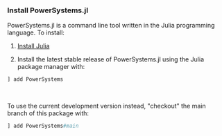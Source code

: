 ### Install PowerSystems.jl

PowerSystems.jl is a command line tool written in the Julia programming language. To install:

1. [Install Julia](https://julialang.org/downloads/)

2. Install the latest stable release of PowerSystems.jl using the Julia package manager with:

```julia
] add PowerSystems
```

</br>

To use the current development version instead, "checkout" the main branch of this package with:

```julia
] add PowerSystems#main
```